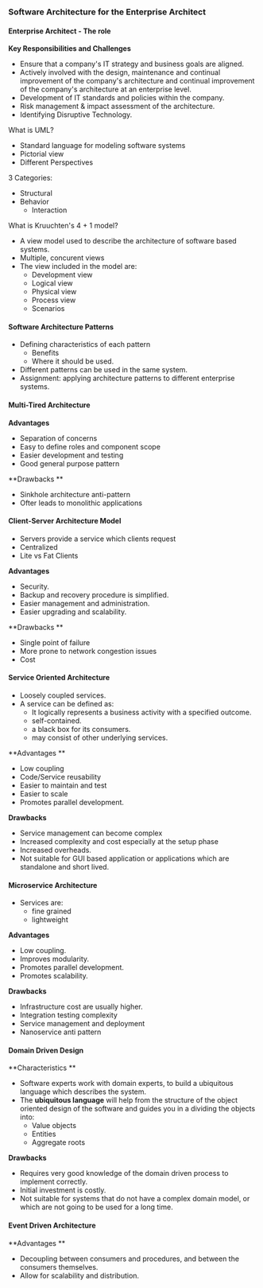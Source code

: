 ### Software Architecture for the Enterprise Architect

#### Enterprise Architect - The role 

**Key Responsibilities and Challenges**

* Ensure that a company's IT strategy and business goals are aligned. 
* Actively involved with the design, maintenance and continual improvement of the company's architecture and continual improvement of the company's architecture at an enterprise level.
* Development of IT standards and policies within the company. 
* Risk management & impact assessment of the architecture. 
* Identifying Disruptive Technology. 

 

What is UML?

* Standard language for modeling software systems 
* Pictorial view
* Different Perspectives

3 Categories:

* Structural 
* Behavior
  * Interaction

What is Kruuchten's 4 + 1 model?

* A view model used to describe the architecture of software based systems.
* Multiple, concurent views 
* The view included in the model are:
  * Development view
  * Logical view 
  * Physical view
  * Process view
  * Scenarios

#### **Software Architecture Patterns**

* Defining characteristics of each pattern 
  * Benefits
  * Where it should be used. 
* Different patterns can be used in the same system. 
* Assignment: applying architecture patterns to different enterprise systems.

#### **Multi-Tired Architecture**

**Advantages**

* Separation of concerns 
* Easy to define roles and component scope
* Easier development and testing 
* Good general purpose pattern 

**Drawbacks **

* Sinkhole architecture anti-pattern 
* Ofter leads to monolithic applications 

#### **Client-Server Architecture Model**

* Servers provide a service which clients request
* Centralized
* Lite vs Fat Clients

**Advantages**

* Security. 
* Backup and recovery procedure is simplified. 
* Easier management and administration.
* Easier upgrading and scalability.

**Drawbacks **

* Single point of failure 
* More prone to network congestion issues
* Cost

#### **Service Oriented Architecture**

* Loosely coupled services. 
* A service can be defined as:
  * It logically represents a business activity with a specified outcome. 
  * self-contained. 
  * a black box for its consumers.
  * may consist of other underlying services. 

**Advantages **

* Low coupling 
* Code/Service reusability
* Easier to maintain and test
* Easier to scale 
* Promotes parallel development. 

**Drawbacks**

* Service management can become complex
* Increased complexity and cost especially at the setup phase
* Increased overheads. 
* Not suitable for GUI based application or applications which are standalone and short lived. 

#### **Microservice Architecture**

* Services are:
  * fine grained 
  * lightweight

**Advantages**

* Low coupling.
* Improves modularity.
* Promotes parallel development.
* Promotes scalability.

**Drawbacks**

* Infrastructure cost are usually higher. 
* Integration testing complexity
* Service management and deployment
* Nanoservice anti pattern 

#### Domain Driven Design

**Characteristics **

* Software experts work with domain experts, to build a ubiquitous language which describes the system. 
* The **ubiquitous language** will help from the structure of the object oriented design of the software and guides you in a dividing the objects into:
  * Value objects 
  * Entities 
  * Aggregate roots

**Drawbacks**

* Requires very good knowledge of the domain driven process to implement correctly. 
* Initial investment is costly. 
* Not suitable for systems that do not have a complex domain model, or which are not going to be used for a long time.

#### Event Driven Architecture

**Advantages **

* Decoupling between consumers and procedures, and between the consumers themselves. 
* Allow for scalability and distribution.



